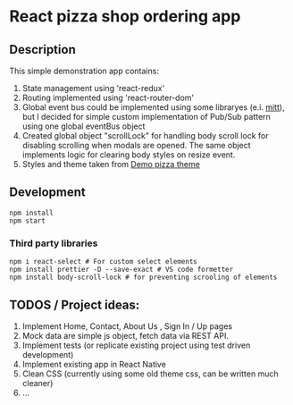 # React pizza shop ordering app

## Description

This simple demonstration app contains:
1. State management using 'react-redux'
2. Routing implemented using 'react-router-dom'
3. Global event bus could be implemented using some libraryes (e.i. [mitt](https://github.com/developit/mitt)), but I decided for simple custom implementation of Pub/Sub pattern using one global eventBus object
4. Created global object "scrollLock" for handling body scroll lock for disabling scrolling when modals are opened. The same object implements logic for clearing body styles on resize event.
5. Styles and theme taken from [Demo pizza theme](http://www.templatemonsterpreview.com/demo/78480.html?_ga=2.215933651.536897203.1595899832-1079675168.1595899832)

## Development

```
npm install
npm start
```


### Third party libraries

```
npm i react-select # For custom select elements
npm install prettier -D --save-exact # VS code formetter 
npm install body-scroll-lock # for preventing scrooling of elements
```

## TODOS / Project ideas:

1. Implement Home, Contact, About Us , Sign In / Up pages
2. Mock data are simple js object, fetch data via REST API.
3. Implement tests  (or replicate existing project using test driven development)
4. Implement existing app in React Native
5. Clean CSS (currently using some old theme css, can be written much cleaner)
6. ...
